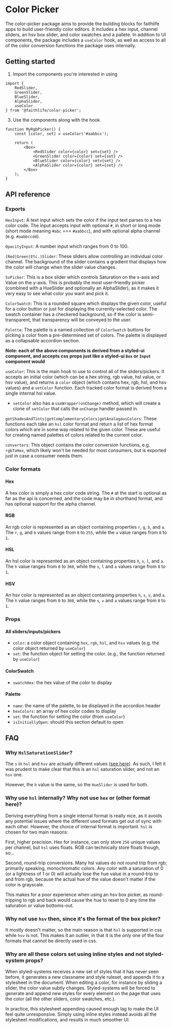 # Color Picker

The color-picker package aims to provide the building blocks for faithlife apps to build user-friendly
color editors. It includes a hex input, channel sliders, an hsv box slider, and color swatches and a pallete.
In addition to UI components, the package includes a `useColor` hook, as well as access to all of the
color conversion functions the package uses internally.

## Getting started

1. Import the components you're interested in using

```
import {
	RedSlider,
	GreenSlider,
	BlueSlider,
	AlphaSlider,
	useColor
} from '@faithlife/color-picker';
```

3. Use the components along with the hook

```
function MyRgbPicker() {
	const [color, set] = useColor('#aabbcc');

	return (
		<Box>
			<RedSlider color={color} set={set} />
			<GreenSlider color={color} set={set} />
			<BlueSlider color={color} set={set} />
			<AlphaSlider color={color} set={set} />
		</Box>
	);
}
```

## API reference

### Exports

`HexInput`: A text input which sets the color if the input text parses to a hex
color code. The input accepts input with optional `#`, in short or long mode
(short mode meaning `#abc` === `#aabbcc`), and with optional alpha channel
(e.g. `#aabbccdd`).

`OpacityInput`: A number input which ranges from 0 to 100.

`(Red|Green|Etc.)Slider`: These sliders allow controlling an individual color channel.
The background of the slider contains a gradient that displays how the color will change when the slider value changes.

`SvPicker`: This is a box slider which controls Saturation on the x-axis and Value on the y-axis.
This is probably the most user-friendly picker (combined with a HueSlider and optionally an
AlphaSlider), as it makes it very easy to see what color you want and pick it.

`ColorSwatch`: This is a rounded square which displays the given color, useful for a color button
or just for displaying the currently-selected color. The swatch container has a checkered background,
so if the color is semi-transparent, that transparency will be conveyed to the user.

`Palette`: The palette is a named collection of `ColorSwatch` buttons for picking a color from a
pre-determined set of colors. The palette is displayed as a collapsable accordion section.

**Note: each of the above components is derived from a styled-ui component, and accepts
css props just like a styled-ui `Box` or `Input` component would**

`useColor`: This is the main hook to use to control all of the sliders/pickers. It accepts an
initial color (which can be a hex string, rgb value, hsl value, or hsv value), and returns
a `color` object (which contains hex, rgb, hsl, and hsv values) and a `setColor` function. Each
tracked color format is derived from a single internal hsl value.
- `setColor` also has a `useWrapper(onChange)` method, which will create a clone of `setColor` that
calls the `onChange` handler passed in.

`getShadesAndTints|getComplementaryColors|getAnalagousColors`: These functions each take an
`hsl` color format and return a list of hex format colors which are in some way related to the
given color. These are useful for creating named palettes of colors related to the current color.

`converters`: This object contains the color conversion functions, e.g. `rgbToHex`, which likely
won't be needed for most consumers, but is exported just in case a consumer needs them.

### Color formats

#### Hex
A hex color is simply a hex color code string. The `#` at the start is optional as far as the
api is concerned, and the code may be in shorthand format, and has optional support for the
alpha channel.

#### RGB
An rgb color is represented as an object containing properties `r`, `g`, `b`, and `a`. The `r`,
`g`, and `b` values range from `0` to `255`, while the `a` value ranges from `0` to `1`.

#### HSL
An hsl color is represented as an object containing properties `h`, `s`, `l`, and `a`. The `h`
value ranges from `0` to `360`, while the `s`, `l` and `a` values range from `0` to `1`.

#### HSV
An hsv color is represented as an object containing properties `h`, `s`, `v`, and `a`. The `h`
value ranges from `0` to `360`, while the `s`, `v` and `a` values range from `0` to `1`.

### Props

#### All sliders/inputs/pickers
- `color`: a color object containing `hex`, `rgb`, `hsl`, and `hsv` values (e.g. the color object
returned by `useColor`)
- `set`: the function object for setting the color. (e.g., the function returned by `useColor`)

#### ColorSwatch
- `swatchHex`: the hex value of the color to display

#### Palette
- `name`: the name of the palette, to be displayed in the accordion header
- `hexColors`: an array of hex color codes to display
- `set`: the function for setting the color (from `useColor`)
- `isInitiallyOpen`: should this section default to open


## FAQ

### Why `HslSaturationSlider`?
The `s` in `hsl` and `hsv` are actually different values ([see here](https://en.wikipedia.org/wiki/HSL_and_HSV)).
As such, I felt it was prudent to make clear that this is an `hsl` saturation slider, and not an `hsv` one.

However, the `h` value *is* the same, so the `HueSlider` is used for both.

### Why use `hsl` internally? Why not use `hex` or (other format here)?
Deriving everything from a single internal format is really nice, as it avoids any potential issues where the
different used formats get out of sync with each other. However, the choice of internal format is important.
`hsl` is chosen for two main reasons:

First, higher precision. Hex for instance, can only store `256` unique
values per channel, but `hsl` uses floats. RGB can technically store floats though, so...

Second, round-trip conversions. Many hsl values do not round trip from rgb; primarily speaking, monochromatic
colors. Any color with a saturation of 0 (or a lightness of 1 or 0) will actually lose the hue value in a
round-trip to and from rgb, because the actual hue of the value doesn't matter if the color is grayscale.

This makes for a poor experience when using an hsv box picker, as round-tripping to rgb and back would cause
the hue to reset to 0 any time the saturation or value bottoms-out.

### Why not use `hsv` then, since it's the format of the box picker?
It mostly doesn't matter, so the main reason is that `hsl` is supported in css while `hsv` is not. This
makes it an outlier, in that it is the only one of the four formats that cannot be directly used in css.

### Why are all these colors set using inline styles and not styled-system props?
When styled-systems receives a new set of styles that it has never seen before, it generates a new classname
and style ruleset, and appends it to a stylesheet in the document. When editing a color, for instance by sliding
a slider, the color value subtly changes. Styled-systems will be forced to generate and append new styles for
every element on the page that uses the color (all the other sliders, color swatches, etc.).

In practice, this stylesheet appending caused enough lag to make the UI feel quite unresponsive. Simply using
inline styles instead avoids all the stylesheet modifications, and results in much smoother UI.
